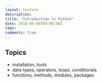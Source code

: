 ```yaml
---
layout: lecture
description:
title: "Introduction to Python"
date: 2018-06-04T09:00:00Z
tags:
comments: true
---
```


## Topics
 * installation, tools
 * data types, operators, loops, conditionals
 * functions, methods, modules, packages
